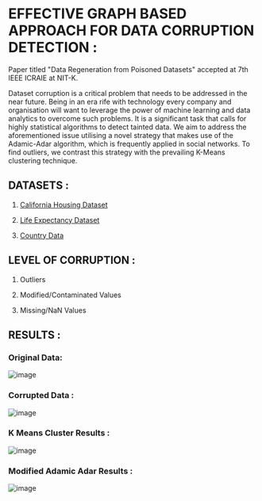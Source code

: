 # EFFECTIVE GRAPH BASED APPROACH FOR DATA CORRUPTION DETECTION :

Paper titled "Data Regeneration from Poisoned Datasets" accepted at 7th IEEE ICRAIE at NIT-K.

Dataset corruption is a critical problem that needs to be addressed in the near future. Being in an era rife with technology every company and organisation will want to leverage the power of machine learning and data analytics to overcome such problems. It is a significant task that calls for highly statistical algorithms to detect tainted data. We aim to address the aforementioned issue utilising a novel strategy that makes use of the Adamic-Adar algorithm, which is frequently applied in social networks. To find outliers, we contrast this strategy with the prevailing K-Means clustering technique.

## DATASETS :

1. [California Housing Dataset](https://scikit-learn.org/stable/modules/generated/sklearn.datasets.fetch_california_housing.html)

2. [Life Expectancy Dataset](https://www.kaggle.com/datasets/kumarajarshi/life-expectancy-who)

3. [Country Data](https://www.kaggle.com/code/dgupta18/country-clusters)


## LEVEL OF CORRUPTION :

1. Outliers


2. Modified/Contaminated Values

3. Missing/NaN Values


## RESULTS :

### Original Data:

![image](https://user-images.githubusercontent.com/79207846/179351694-97f29d7e-7051-4320-9109-d4f4fbdd2595.png)


### Corrupted Data :</b>

![image](https://user-images.githubusercontent.com/79207846/179351483-81dd18c6-4ba9-48fd-b35e-692bb2b97674.png)


### K Means Cluster Results :

![image](https://user-images.githubusercontent.com/79207846/179351755-37003d1d-0c3f-4ff4-ae23-da0fa3e367bf.png)


### Modified Adamic Adar Results :

![image](https://user-images.githubusercontent.com/79207846/179351592-5827d5aa-3d27-43ac-af85-c095778af5bd.png)



